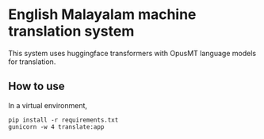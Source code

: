 # English Malayalam machine translation system

This system uses huggingface transformers with OpusMT language models for translation.

## How to use

In a virtual environment,

```
pip install -r requirements.txt
gunicorn -w 4 translate:app
```
